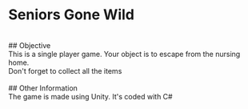 # Seniors Gone Wild
<br/>
## Objective
<br>
This is a single player game. Your object is to escape from the nursing home. <br>
Don't forget to collect all the items<br>
<br>
## Other Information
<br>
The game is made using Unity. It's coded with C#
